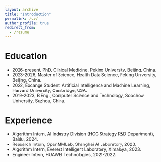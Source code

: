 ```yaml
---
layout: archive
title: "Introduction"
permalink: /cv/
author_profile: true
redirect_from:
  - /resume
---
```

    
Education
======
* 2026-present, PhD, Clinical Medicine, Peking University, Beijing, China.
* 2023-2026, Master of Science, Health Data Science, Peking University, Beijing, China.
* 2022, Excange Student, Artificial Intelligence and Machine Learning, Harvard University, Cambridge, USA.
* 2019-2023, B.Eng., Computer Science and Technology, Soochow University, Suzhou, China.

Experience
======
- Algorithm Intern, AI Industry Division (HCG Strategy R&D Department), Baidu, 2024.
- Research Intern, OpenMMLab, Shanghai AI Laboratory, 2023.
- Algorithm Intern, Everest Intelligent Laboratory, Ximalaya, 2023.
- Engineer Intern, HUAWEI Technologies, 2021-2022.